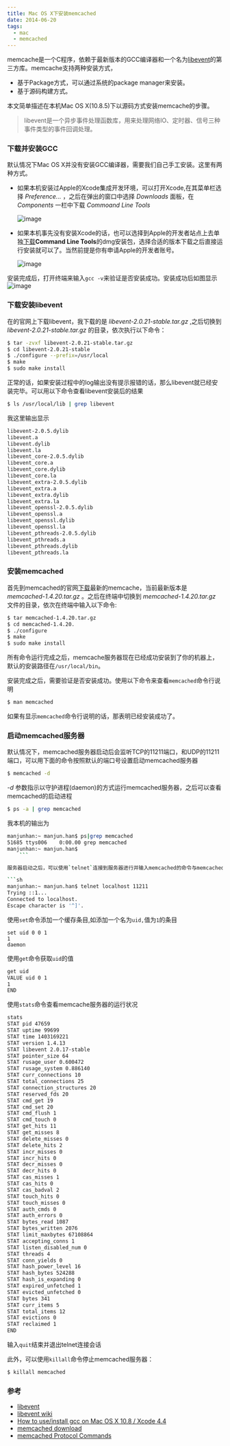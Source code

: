 ```yaml
---
title: Mac OS X下安装memcached
date: 2014-06-20
tags:
  - mac
  - memcached
---
```



memcache是一个C程序，依赖于最新版本的GCC编译器和一个名为[libevent][ref-1]的第三方库。memcache支持两种安装方式，

+ 基于Package方式，可以通过系统的package manager来安装。
+ 基于源码构建方式。

本文简单描述在本机Mac OS X(10.8.5)下以源码方式安装memcache的步骤。

>libevent是一个异步事件处理函数库，用来处理网络IO、定时器、信号三种事件类型的事件回调处理。

### 下载并安装GCC

默认情况下Mac OS X并没有安装GCC编译器，需要我们自己手工安装。这里有两种方式。

+ 如果本机安装过Apple的Xcode集成开发环境，可以打开Xcode,在其菜单栏选择 _Preference..._ ，之后在弹出的窗口中选择 _Downloads_ 面板，在 _Components_ 一栏中下载 _Commoand Line Tools_

	![image](/img/2014-06-20-d1.png)

+ 如果本机事先没有安装Xcode的话，也可以选择到Apple的开发者站点上去单独[下载][ref-4]**Command Line Tools**的dmg安装包，选择合适的版本下载之后直接运行安装就可以了。当然前提是你有申请Apple的开发者账号。

	![image](/img/2014-06-20-d2.png)

安装完成后，打开终端来输入`gcc -v`来验证是否安装成功。安装成功后如图显示
![image](/img/2014-06-20-d3.png)

### 下载安装libevent

在的官网上下载libevent，我下载的是 _libevent-2.0.21-stable.tar.gz_ ,之后切换到 _libevent-2.0.21-stable.tar.gz_ 的目录，依次执行以下命令：

```sh
$ tar -zvxf libevent-2.0.21-stable.tar.gz
$ cd libevent-2.0.21-stable
$ ./configure --prefix=/usr/local
$ make
$ sudo make install
```
正常的话，如果安装过程中的log输出没有提示报错的话，那么libevent就已经安装完毕。可以用以下命令查看libevent安装后的结果

```sh
$ ls /usr/local/lib | grep libevent
```
我这里输出显示

```sh
libevent-2.0.5.dylib
libevent.a
libevent.dylib
libevent.la
libevent_core-2.0.5.dylib
libevent_core.a
libevent_core.dylib
libevent_core.la
libevent_extra-2.0.5.dylib
libevent_extra.a
libevent_extra.dylib
libevent_extra.la
libevent_openssl-2.0.5.dylib
libevent_openssl.a
libevent_openssl.dylib
libevent_openssl.la
libevent_pthreads-2.0.5.dylib
libevent_pthreads.a
libevent_pthreads.dylib
libevent_pthreads.la
```
###  安装memcached

首先到memcached的官网[下载][ref-5]最新的memcache，当前最新版本是 _memcached-1.4.20.tar.gz_ 。之后在终端中切换到 _memcached-1.4.20.tar.gz_ 文件的目录，依次在终端中输入以下命令:

```sh
$ tar memcached-1.4.20.tar.gz
$ cd memcached-1.4.20.
$ ./configure
$ make
$ sudo make install
```
所有命令运行完成之后，memcache服务器现在已经成功安装到了你的机器上，默认的安装路径在`/usr/local/bin`。

安装完成之后，需要验证是否安装成功。使用以下命令来查看`memcached`命令行说明

```sh
$ man memcached
```
如果有显示`memcached`命令行说明的话，那表明已经安装成功了。

###  启动memcached服务器

默认情况下，memcached服务器启动后会监听TCP的11211端口，和UDP的11211端口，可以用下面的命令按照默认的端口号设置启动memcached服务器

```sh
$ memcached -d
```
 _-d_ 参数指示以守护进程(daemon)的方式运行memcached服务器，之后可以查看memcached的启动进程

```sh
$ ps -a | grep memcached
```
我本机的输出为

```sh
manjunhan:~ manjun.han$ ps|grep memcached
51685 ttys006    0:00.00 grep memcached
manjunhan:~ manjun.han$
	```

服务器启动之后，可以使用`telnet`连接到服务器进行并输入memcached的命令与memcached服务器进行通信,如

```sh
manjunhan:~ manjun.han$ telnet localhost 11211
Trying ::1...
Connected to localhost.
Escape character is '^]'.
```
使用`set`命令添加一个缓存条目,如添加一个名为`uid,`值为`1`的条目

	set uid 0 0 1
	1
	daemon

使用`get`命令获取`uid`的值

```sh
get uid
VALUE uid 0 1
1
END
```
使用`stats`命令查看memcache服务器的运行状况

```sh
stats
STAT pid 47659
STAT uptime 99699
STAT time 1403169221
STAT version 1.4.13
STAT libevent 2.0.17-stable
STAT pointer_size 64
STAT rusage_user 0.600472
STAT rusage_system 0.886140
STAT curr_connections 10
STAT total_connections 25
STAT connection_structures 20
STAT reserved_fds 20
STAT cmd_get 19
STAT cmd_set 20
STAT cmd_flush 1
STAT cmd_touch 0
STAT get_hits 11
STAT get_misses 8
STAT delete_misses 0
STAT delete_hits 2
STAT incr_misses 0
STAT incr_hits 0
STAT decr_misses 0
STAT decr_hits 0
STAT cas_misses 1
STAT cas_hits 0
STAT cas_badval 2
STAT touch_hits 0
STAT touch_misses 0
STAT auth_cmds 0
STAT auth_errors 0
STAT bytes_read 1087
STAT bytes_written 2076
STAT limit_maxbytes 67108864
STAT accepting_conns 1
STAT listen_disabled_num 0
STAT threads 4
STAT conn_yields 0
STAT hash_power_level 16
STAT hash_bytes 524288
STAT hash_is_expanding 0
STAT expired_unfetched 1
STAT evicted_unfetched 0
STAT bytes 341
STAT curr_items 5
STAT total_items 12
STAT evictions 0
STAT reclaimed 1
END
```
输入`quit`结束并退出telnet连接会话

此外，可以使用`killall`命令停止memcached服务器：

```sh
$ killall memcached
```
### 参考

+ [libevent][ref-1]
+ [libevent wiki][ref-2]
+ [How to use/install gcc on Mac OS X 10.8 / Xcode 4.4][ref-3]
+ [memcached download][ref-5]
+ [memcached Protocol Commands][ref-6]

[ref-1]: http://www.monkey.org/~provos/libevent/
[ref-2]: http://zh.wikipedia.org/wiki/Libevent
[ref-3]: http://stackoverflow.com/questions/9353444/how-to-use-install-gcc-on-mac-os-x-10-8-xcode-4-4
[ref-4]: https://developer.apple.com/downloads/index.action?=Command%20Line%20Tools%20%28OS%20X%20Mountain%20Lion%29
[ref-5]: http://memcached.org/downloads
[ref-6]: https://code.google.com/p/memcached/wiki/NewCommands
